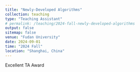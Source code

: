 ```yaml
---
title: "Newly-Developed Algorithms"
collection: teaching
type: "Teaching Assistant"
# permalink: /teaching/2024-fall-newly-developed-algorithms
output: false
sitemap: false
venue: "Fudan University"
date: 2024-09-01
time: "2024 Fall"
location: "Shanghai, China"
---
```


Excellent TA Award
